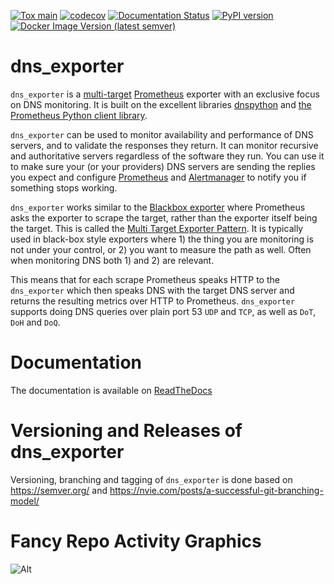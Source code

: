 [![Tox main](https://github.com/tykling/dns_exporter/actions/workflows/tox.yml/badge.svg?branch=main)](https://github.com/tykling/dns_exporter/actions/workflows/tox.yml/badge.svg?branch=main)
[![codecov](https://codecov.io/gh/tykling/dns_exporter/graph/badge.svg?token=OKP40B9H10)](https://codecov.io/gh/tykling/dns_exporter)
[![Documentation Status](https://readthedocs.org/projects/dns-exporter/badge/?version=latest)](https://dns-exporter.readthedocs.io/en/latest/)
[![PyPI version](https://badge.fury.io/py/dns-exporter.svg)](https://pypi.org/project/dns-exporter/)
[![Docker Image Version (latest semver)](https://img.shields.io/docker/v/tykling/dns_exporter)](https://hub.docker.com/r/tykling/dns_exporter)


# dns_exporter
`dns_exporter` is a [multi-target](https://prometheus.io/docs/guides/multi-target-exporter/) [Prometheus](https://prometheus.io/) exporter with an exclusive focus on DNS monitoring. It is built on the excellent libraries [dnspython](https://github.com/rthalley/dnspython) and [the Prometheus Python client library](https://github.com/prometheus/client_python).

`dns_exporter` can be used to monitor availability and performance of DNS servers, and to validate the responses they return. It can monitor recursive and authoritative servers regardless of the software they run. You can use it to make sure your (or your providers) DNS servers are sending the replies you expect and configure [Prometheus](https://prometheus.io/) and [Alertmanager](https://prometheus.io/docs/alerting/latest/alertmanager/) to notify you if something stops working.

`dns_exporter` works similar to the [Blackbox exporter](https://github.com/prometheus/blackbox_exporter) where Prometheus asks the exporter to scrape the target, rather than the exporter itself being the target. This is called the [Multi Target Exporter Pattern](https://prometheus.io/docs/guides/multi-target-exporter/). It is typically used in black-box style exporters where 1) the thing you are monitoring is not under your control, or 2) you want to measure the path as well. Often when monitoring DNS both 1) and 2) are relevant.

This means that for each scrape Prometheus speaks HTTP to the `dns_exporter` which then speaks DNS with the target DNS server and returns the resulting metrics over HTTP to Prometheus. `dns_exporter` supports doing DNS queries over plain port 53 `UDP` and `TCP`, as well as `DoT`, `DoH` and `DoQ`.


# Documentation
The documentation is available on [ReadTheDocs](https://dns-exporter.readthedocs.io/en/latest/?badge=latest)


# Versioning and Releases of dns_exporter
Versioning, branching and tagging of `dns_exporter` is done based on https://semver.org/ and https://nvie.com/posts/a-successful-git-branching-model/

# Fancy Repo Activity Graphics
![Alt](https://repobeats.axiom.co/api/embed/3c531c8db07c5982061d4c6e800238c7ddf8ab59.svg "Repobeats analytics image")
